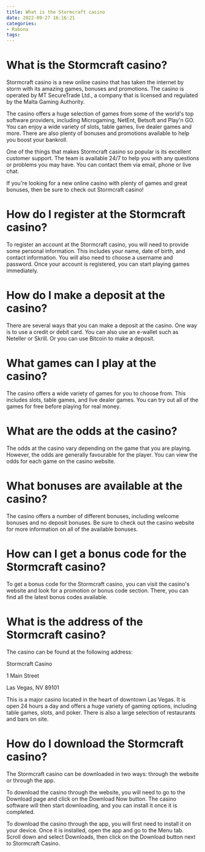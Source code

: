 ```yaml
---
title: What is the Stormcraft casino
date: 2022-09-27 16:16:21
categories:
- Rabona
tags:
---
```



#  What is the Stormcraft casino?

Stormcraft casino is a new online casino that has taken the internet by storm with its amazing games, bonuses and promotions. The casino is operated by MT SecureTrade Ltd., a company that is licensed and regulated by the Malta Gaming Authority.

The casino offers a huge selection of games from some of the world's top software providers, including Microgaming, NetEnt, Betsoft and Play'n GO. You can enjoy a wide variety of slots, table games, live dealer games and more. There are also plenty of bonuses and promotions available to help you boost your bankroll.

One of the things that makes Stormcraft casino so popular is its excellent customer support. The team is available 24/7 to help you with any questions or problems you may have. You can contact them via email, phone or live chat.

If you're looking for a new online casino with plenty of games and great bonuses, then be sure to check out Stormcraft casino!

#  How do I register at the Stormcraft casino?

To register an account at the Stormcraft casino, you will need to provide some personal information. This includes your name, date of birth, and contact information. You will also need to choose a username and password. Once your account is registered, you can start playing games immediately.

# How do I make a deposit at the casino?

There are several ways that you can make a deposit at the casino. One way is to use a credit or debit card. You can also use an e-wallet such as Neteller or Skrill. Or you can use Bitcoin to make a deposit.

# What games can I play at the casino?

The casino offers a wide variety of games for you to choose from. This includes slots, table games, and live dealer games. You can try out all of the games for free before playing for real money.

# What are the odds at the casino?

The odds at the casino vary depending on the game that you are playing. However, the odds are generally favourable for the player. You can view the odds for each game on the casino website.

# What bonuses are available at the casino?

The casino offers a number of different bonuses, including welcome bonuses and no deposit bonuses. Be sure to check out the casino website for more information on all of the available bonuses.

#  How can I get a bonus code for the Stormcraft casino?

To get a bonus code for the Stormcraft casino, you can visit the casino's website and look for a promotion or bonus code section. There, you can find all the latest bonus codes available.

#  What is the address of the Stormcraft casino?

The casino can be found at the following address:

Stormcraft Casino

1 Main Street

Las Vegas, NV 89101

This is a major casino located in the heart of downtown Las Vegas. It is open 24 hours a day and offers a huge variety of gaming options, including table games, slots, and poker. There is also a large selection of restaurants and bars on site.

#  How do I download the Stormcraft casino?

The Stormcraft casino can be downloaded in two ways: through the website or through the app.

To download the casino through the website, you will need to go to the Download page and click on the Download Now button. The casino software will then start downloading, and you can install it once it is completed.

To download the casino through the app, you will first need to install it on your device. Once it is installed, open the app and go to the Menu tab. Scroll down and select Downloads, then click on the Download button next to Stormcraft Casino.